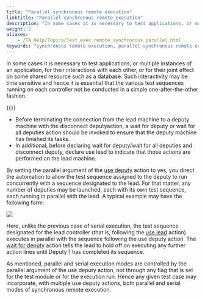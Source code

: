 ```yaml
--- 
title: "Parallel synchronous remote execution"
linktitle: "Parallel synchronous remote execution"
description: "In some cases it is necessary to test applications, or multiple instances of an application, for their interactions with each other, or for their joint effect on some shared resource such as a database."
weight: 2
aliases: 
    - /TA_Help/Topics/Test_exec_remote_synchronous_parallel.html
keywords: "synchronous remote execution, parallel synchronous remote execution, parallel synchronous remote execution"
---
```


In some cases it is necessary to test applications, or multiple instances of an application, for their interactions with each other, or for their joint effect on some shared resource such as a database. Such interactivity may be time sensitive and hence it is essential that the various test sequences running on each controller not be conducted in a simple one-after-the-other fashion.

{{<important>}}

-   Before terminating the connection from the lead machine to a deputy machine with the disconnect deputyaction, a wait for deputy or wait for all deputies action should be invoked to ensure that the deputy machine has finished its tasks.
-   In additional, before declaring wait for deputy/wait for all deputies and disconnect deputy, declare use lead to indicate that those actions are performed on the lead machine.

By setting the parallel argument of the [use deputy](/TA_Automation/Topics/bia_use_deputy.html) action to yes, you direct the automation to allow the test sequence assigned to the deputy to run concurrently with a sequence designated to the lead. For that matter, any number of deputies may be launched, each with its own test sequence, each running in parallel with the lead. A typical example may have the following form:

![](/images/TA_Help/Images/ug_remote_xqt_sync_parallel_code.png)

Here, unlike the previous case of serial execution, the test sequence designated for the lead controller \(that is, following the [use lead](/TA_Automation/Topics/bia_use_lead.html) action\) executes in parallel with the sequence following the use deputy action. The [wait for deputy](/TA_Automation/Topics/bia_wait_for_deputy.html) action tells the lead to hold off on executing any further action lines until Deputy 1 has completed its sequence.

As mentioned, parallel and serial execution modes are controlled by the parallel argument of the use deputy action, not through any flag that is set for the test module or for the execution run. Hence any given test case may incorporate, with multiple use deputy actions, both parallel and serial modes of synchronous remote execution.



